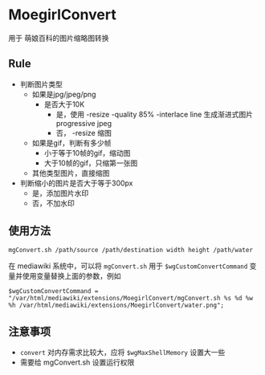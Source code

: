 
MoegirlConvert
==============
用于 萌娘百科的图片缩略图转换

## Rule
* 判断图片类型
  * 如果是jpg/jpeg/png
    * 是否大于10K
      * 是，使用 -resize -quality 85% -interlace line 生成渐进式图片progressive jpeg
      * 否， -resize 缩图
  * 如果是gif，判断有多少帧
    * 小于等于10帧的gif，缩动图
    * 大于10帧的gif，只缩第一张图
  * 其他类型图片，直接缩图
* 判断缩小的图片是否大于等于300px
  * 是，添加图片水印
  * 否，不加水印

## 使用方法
`mgConvert.sh /path/source /path/destination width height /path/water`

在 mediawiki 系统中，可以将 `mgConvert.sh` 用于 `$wgCustomConvertCommand` 变量并使用变量替换上面的参数，例如

`$wgCustomConvertCommand = "/var/html/mediawiki/extensions/MoegirlConvert/mgConvert.sh %s %d %w %h /var/html/mediawiki/extensions/MoegirlConvert/water.png";`

## 注意事项
* `convert` 对内存需求比较大，应将 `$wgMaxShellMemory` 设置大一些
* 需要给 mgConvert.sh 设置运行权限



